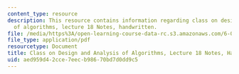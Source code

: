 ```yaml
---
content_type: resource
description: This resource contains information regarding class on design and analysis
  of algorithms, lecture 18 Notes, handwritten.
file: /media/https%3A/open-learning-course-data-rc.s3.amazonaws.com/6-046j-design-and-analysis-of-algorithms-spring-2015/aed959d42cce7eecb98670bd7d0dd9c5_MIT6_046JS15_writtenlec18.pdf
file_type: application/pdf
resourcetype: Document
title: Class on Design and Analysis of Algorithms, Lecture 18 Notes, Handwritten
uid: aed959d4-2cce-7eec-b986-70bd7d0dd9c5
---
```

